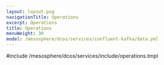 ```yaml
---
layout: layout.pug
navigationTitle: Operations 
excerpt: Operations
title: Operations
menuWeight: 30
model: /mesosphere/dcos/services/confluent-kafka/data.yml
---
```


#include /mesosphere/dcos/services/include/operations.tmpl

